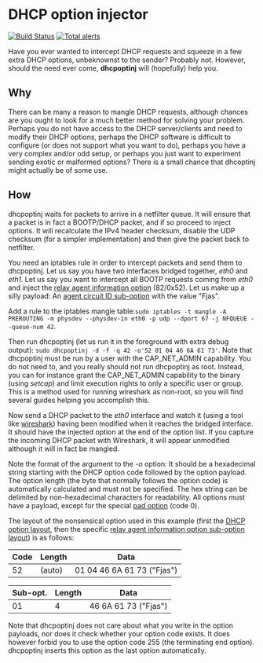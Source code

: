 # DHCP option injector
[![Build Status](https://travis-ci.org/misje/dhcpoptinj.svg?branch=dev)](https://travis-ci.org/misje/dhcpoptinj) [![Total alerts](https://img.shields.io/lgtm/alerts/g/misje/dhcpoptinj.svg?logo=lgtm&logoWidth=18)](https://lgtm.com/projects/g/misje/dhcpoptinj/alerts/)

Have you ever wanted to intercept DHCP requests and squeeze in a few extra DHCP
options, unbeknownst to the sender? Probably not. However, should the need ever
come, **dhcpoptinj** will (hopefully) help you.

## Why

There can be many a reason to mangle DHCP requests, although chances are you
ought to look for a much better method for solving your problem. Perhaps you do
not have access to the DHCP server/clients and need to modify their DHCP
options, perhaps the DHCP software is difficult to configure (or does not
support what you want to do), perhaps you have a very complex and/or odd setup,
or perhaps you just want to experiment sending exotic or malformed options?
There is a small chance that dhcoptinj might actually be of some use.

## How

dhcpoptinj waits for packets to arrive in a netfilter queue. It will ensure
that a packet is in fact a BOOTP/DHCP packet, and if so proceed to inject
options. It will recalculate the IPv4 header checksum, disable the UDP
checksum (for a simpler implementation) and then give the packet back to
netfilter.

You need an iptables rule in order to intercept packets and send them to
dhcpoptinj. Let us say you have two interfaces bridged together, *eth0* and
*eth1*. Let us say you want to intercept all BOOTP requests coming from *eth0*
and inject the [relay agent information
option](https://tools.ietf.org/html/rfc3046) (82/0x52). Let us make up a silly
payload: An [agent circuit ID
sub-option](https://tools.ietf.org/html/rfc3046#section-3.1) with the value
"Fjas".

Add a rule to the iptables mangle table:`sudo iptables -t mangle -A PREROUTING
-m physdev --physdev-in eth0 -p udp --dport 67 -j NFQUEUE --queue-num 42`.

Then run dhcpoptinj (let us run it in the foreground with extra debug output):
`sudo dhcpoptinj -d -f -q 42 -o'52 01 04 46 6A 61 73'`. Note that dhcpoptinj
must be run by a user with the CAP\_NET\_ADMIN capability. You do not need to,
and you really should not run dhcpoptinj as root. Instead, you can for instance
grant the CAP\_NET\_ADMIN capability to the binary (using *setcap*) and limit
execution rights to only a specific user or group. This is a method used for
running wireshark as non-root, so you will find several guides helping you
accomplish this.

Now send a DHCP packet to the *eth0* interface and watch it (using a tool like
[wireshark](https://www.wireshark.org/)) having been modified when it reaches
the bridged interface. It should have the injected option at the end of the
option list. If you capture the incoming DHCP packet with Wireshark, it will
appear unmodified although it will in fact be mangled.

Note the format of the argument to the *-o* option: It should be a hexadecimal
string starting with the DHCP option code followed by the option payload. The
option length (the byte that normally follows the option code) is automatically
calculated and must not be specified. The hex string can be delimited by
non-hexadecimal characters for readability. All options must have a payload,
except for the special [pad
option](https://tools.ietf.org/html/rfc2132#section-2) (code 0).

The layout of the nonsensical option used in this example (first the [DHCP
option layout](https://tools.ietf.org/html/rfc2132#section-2), then the
specific [relay agent information option sub-option
layout](https://tools.ietf.org/html/rfc3046#section-2.0)) is as follows:

| Code | Length |            Data            |
|------|--------|----------------------------|
|  52  | (auto) | 01 04 46 6A 61 73 ("Fjas") |

| Sub-opt. | Length |         Data         |
|----------|--------|----------------------|
|    01    |   4    | 46 6A 61 73 ("Fjas") |

Note that dhcpoptinj does not care about what you write in the option payloads,
nor does it check whether your option code exists. It does however forbid you
to use the option code 255 (the terminating end option). dhcpoptinj inserts
this option as the last option automatically.
